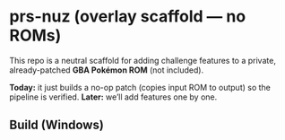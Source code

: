 # prs-nuz (overlay scaffold — no ROMs)

This repo is a neutral scaffold for adding challenge features to a private, already-patched **GBA Pokémon ROM** (not included).

**Today:** it just builds a no-op patch (copies input ROM to output) so the pipeline is verified.
**Later:** we’ll add features one by one.

## Build (Windows)
